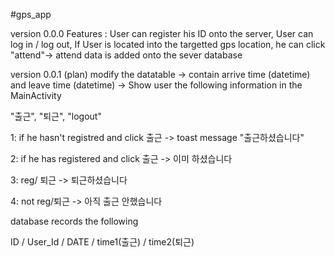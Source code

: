 #gps_app

version 0.0.0 
Features : User can register his ID onto the server, User can log in / log out, If User is located into the targetted gps location, he can click "attend"-> attend data is added onto the sever database





version 0.0.1 (plan)
modify the datatable -> contain arrive time (datetime) and leave time (datetime) -> 
Show user the following information in the MainActivity

"출근", "퇴근", "logout"


1: if he hasn't registred and click 출근
-> toast message "출근하셨습니다"

2: if he has registered and click 출근
-> 이미 하셨습니다

3: reg/ 퇴근
-> 퇴근하셨습니다

4: not reg/퇴근
-> 아직 출근 안했습니다

database records the following

ID / User_Id / DATE / time1(출근) / time2(퇴근)












